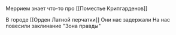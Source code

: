 Меррием знает что-то про [[Поместье Крипгарденов]]

В городе [[Орден Латной перчатки]]
Они нас задержали
На нас повесили заклинание "Зона правды"